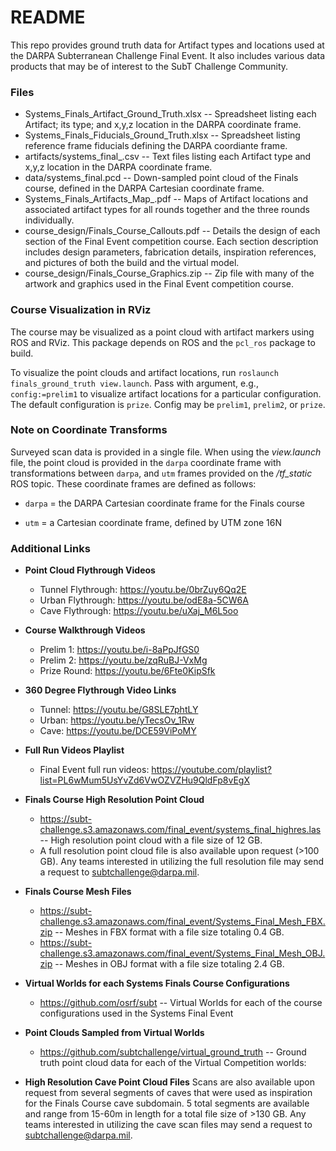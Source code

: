 # README #

This repo provides ground truth data for Artifact types and locations used at the DARPA Subterranean Challenge Final Event. It also includes various data products that may be of interest to the SubT Challenge Community.

### Files ###

* Systems_Finals_Artifact_Ground_Truth.xlsx -- Spreadsheet listing each Artifact; its type; and x,y,z location in the DARPA coordinate frame.
* Systems_Finals_Fiducials_Ground_Truth.xlsx -- Spreadsheet listing reference frame fiducials defining the DARPA coordiante frame.
* artifacts/systems_final_<round>.csv -- Text files listing each Artifact type and x,y,z location in the DARPA coordinate frame.
* data/systems_final.pcd -- Down-sampled point cloud of the Finals course, defined in the DARPA Cartesian coordinate frame.
* Systems_Finals_Artifacts_Map_<round>.pdf -- Maps of Artifact locations and associated artifact types for all rounds together and the three rounds individually.
* course_design/Finals_Course_Callouts.pdf -- Details the design of each section of the Final Event competition course. Each section description includes design parameters, fabrication details, inspiration references, and pictures of both the build and the virtual model.
* course_design/Finals_Course_Graphics.zip -- Zip file with many of the artwork and graphics used in the Final Event competition course. 

### Course Visualization in RViz ###

The course may be visualized as a point cloud with artifact markers using ROS and RViz. This package depends on ROS and the `pcl_ros` package to build.

To visualize the point clouds and artifact locations, run `roslaunch finals_ground_truth view.launch`. Pass with argument, e.g., `config:=prelim1` to visualize artifact locations for a particular configuration. The default configuration is `prize`. Config may be `prelim1`, `prelim2`, or `prize`.

### Note on Coordinate Transforms ###

Surveyed scan data is provided in a single file.
When using the *view.launch* file, the point cloud is provided in the `darpa`
coordinate frame with transformations between `darpa`, and `utm` frames provided
on the */tf_static* ROS topic. These coordinate frames are defined as follows:

* `darpa` = the DARPA Cartesian coordinate frame for the Finals course

* `utm` = a Cartesian coordinate frame, defined by UTM zone 16N

### Additional Links ###

* **Point Cloud Flythrough Videos**
    * Tunnel Flythrough: https://youtu.be/0brZuy6Qq2E
    * Urban Flythrough: https://youtu.be/odE8a-5CW6A
    * Cave Flythrough: https://youtu.be/uXaj_M6L5oo

* **Course Walkthrough Videos**
    * Prelim 1: https://youtu.be/i-8aPpJfGS0
    * Prelim 2: https://youtu.be/zqRuBJ-VxMg
    * Prize Round: https://youtu.be/6Fte0KipSfk
 
* **360 Degree Flythrough Video Links**
    * Tunnel: https://youtu.be/G8SLE7phtLY
    * Urban: https://youtu.be/yTecsOv_1Rw
    * Cave: https://youtu.be/DCE59ViPoMY
 
* **Full Run Videos Playlist**
    * Final Event full run videos: https://youtube.com/playlist?list=PL6wMum5UsYvZd6VwOZVZHu9QldFp8vEgX
 
* **Finals Course High Resolution Point Cloud**
    * https://subt-challenge.s3.amazonaws.com/final_event/systems_final_highres.las -- High resolution point cloud with a file size of 12 GB.
    * A full resolution point cloud file is also available upon request (>100 GB). Any teams interested in utilizing the full resolution file may send a request to subtchallenge@darpa.mil.
 
* **Finals Course Mesh Files**
    * https://subt-challenge.s3.amazonaws.com/final_event/Systems_Final_Mesh_FBX.zip -- Meshes in FBX format with a file size totaling 0.4 GB.
    * https://subt-challenge.s3.amazonaws.com/final_event/Systems_Final_Mesh_OBJ.zip -- Meshes in OBJ format with a file size totaling 2.4 GB. 
 
* **Virtual Worlds for each Systems Finals Course Configurations**
    * https://github.com/osrf/subt -- Virtual Worlds for each of the course configurations used in the Systems Final Event
 

* **Point Clouds Sampled from Virtual Worlds**
    * https://github.com/subtchallenge/virtual_ground_truth -- Ground truth point cloud data for each of the Virtual Competition worlds: 
 

* **High Resolution Cave Point Cloud Files**
Scans are also available upon request from several segments of caves that were used as inspiration for the Finals Course cave subdomain. 5 total segments are available and range from 15-60m in length for a total file size of >130 GB. Any teams interested in utilizing the cave scan files may send a request to subtchallenge@darpa.mil.
